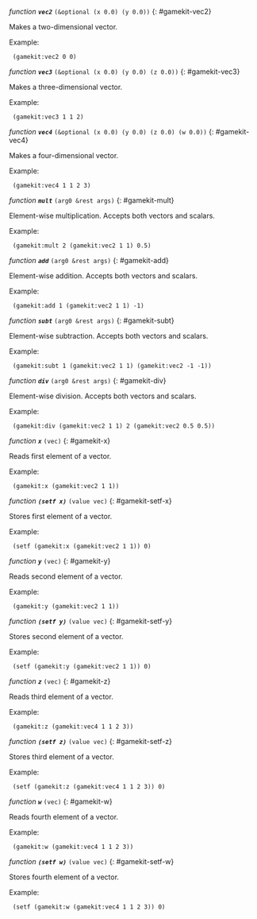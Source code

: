 *function* ***`vec2`*** `(&optional (x 0.0) (y 0.0))`
{: #gamekit-vec2}
<div class="bodge-docstring" markdown="block">
Makes a two-dimensional vector.

Example:
```common-lisp
 (gamekit:vec2 0 0)
```
</div>

*function* ***`vec3`*** `(&optional (x 0.0) (y 0.0) (z 0.0))`
{: #gamekit-vec3}
<div class="bodge-docstring" markdown="block">
Makes a three-dimensional vector.

Example:
```common-lisp
 (gamekit:vec3 1 1 2)
```
</div>

*function* ***`vec4`*** `(&optional (x 0.0) (y 0.0) (z 0.0) (w 0.0))`
{: #gamekit-vec4}
<div class="bodge-docstring" markdown="block">
Makes a four-dimensional vector.

Example:
```common-lisp
 (gamekit:vec4 1 1 2 3)
```
</div>

*function* ***`mult`*** `(arg0 &rest args)`
{: #gamekit-mult}
<div class="bodge-docstring" markdown="block">
Element-wise multiplication. Accepts both vectors and scalars.

Example:
```common-lisp
 (gamekit:mult 2 (gamekit:vec2 1 1) 0.5)
```
</div>

*function* ***`add`*** `(arg0 &rest args)`
{: #gamekit-add}
<div class="bodge-docstring" markdown="block">
Element-wise addition. Accepts both vectors and scalars.

Example:
```common-lisp
 (gamekit:add 1 (gamekit:vec2 1 1) -1)
```
</div>

*function* ***`subt`*** `(arg0 &rest args)`
{: #gamekit-subt}
<div class="bodge-docstring" markdown="block">
Element-wise subtraction. Accepts both vectors and scalars.

Example:
```common-lisp
 (gamekit:subt 1 (gamekit:vec2 1 1) (gamekit:vec2 -1 -1))
```
</div>

*function* ***`div`*** `(arg0 &rest args)`
{: #gamekit-div}
<div class="bodge-docstring" markdown="block">
Element-wise division. Accepts both vectors and scalars.

Example:
```common-lisp
 (gamekit:div (gamekit:vec2 1 1) 2 (gamekit:vec2 0.5 0.5))
```
</div>

*function* ***`x`*** `(vec)`
{: #gamekit-x}
<div class="bodge-docstring" markdown="block">
Reads first element of a vector.

Example:
```common-lisp
 (gamekit:x (gamekit:vec2 1 1))
```
</div>

*function* ***`(setf x)`*** `(value vec)`
{: #gamekit-setf-x}
<div class="bodge-docstring" markdown="block">
Stores first element of a vector.

Example:
```common-lisp
 (setf (gamekit:x (gamekit:vec2 1 1)) 0)
```
</div>

*function* ***`y`*** `(vec)`
{: #gamekit-y}
<div class="bodge-docstring" markdown="block">
Reads second element of a vector.

Example:
```common-lisp
 (gamekit:y (gamekit:vec2 1 1))
```
</div>

*function* ***`(setf y)`*** `(value vec)`
{: #gamekit-setf-y}
<div class="bodge-docstring" markdown="block">
Stores second element of a vector.

Example:
```common-lisp
 (setf (gamekit:y (gamekit:vec2 1 1)) 0)
```
</div>

*function* ***`z`*** `(vec)`
{: #gamekit-z}
<div class="bodge-docstring" markdown="block">
Reads third element of a vector.

Example:
```common-lisp
 (gamekit:z (gamekit:vec4 1 1 2 3))
```
</div>

*function* ***`(setf z)`*** `(value vec)`
{: #gamekit-setf-z}
<div class="bodge-docstring" markdown="block">
Stores third element of a vector.

Example:
```common-lisp
 (setf (gamekit:z (gamekit:vec4 1 1 2 3)) 0)
```
</div>

*function* ***`w`*** `(vec)`
{: #gamekit-w}
<div class="bodge-docstring" markdown="block">
Reads fourth element of a vector.

Example:
```common-lisp
 (gamekit:w (gamekit:vec4 1 1 2 3))
```
</div>

*function* ***`(setf w)`*** `(value vec)`
{: #gamekit-setf-w}
<div class="bodge-docstring" markdown="block">
Stores fourth element of a vector.

Example:
```common-lisp
 (setf (gamekit:w (gamekit:vec4 1 1 2 3)) 0)
```
</div>

